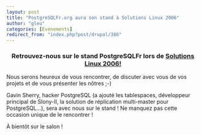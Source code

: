 ```yaml
---
layout: post
title: "PostgreSQLFr.org aura son stand à Solutions Linux 2006"
author: "gleu"
categories: [Événements]
redirect_from: "index.php?post/drupal/386"
---
```



<p></p>

<!--more-->


<center>

<h3>

Retrouvez-nous sur le stand PostgreSQLFr lors de <a href="http://www.solutionslinux.fr">Solutions Linux 2006!</a>

</h3>

</center>

<p>

Nous serons heureux de vous rencontrer, de discuter avec vous de vos projets et de vous présenter les nôtres ;-)

</p>

<p>

Gavin Sherry, hacker PostgreSQL (a ajouté les tablespaces, développeur principal de Slony-II, la solution de réplication multi-master pour PostgreSQL...), sera avec nous sur le stand&nbsp;! Ne manquez pas cette occasion unique de le rencontrer&nbsp;!

</p>

<p>

À bientôt sur le salon&nbsp;!

</p>